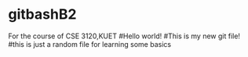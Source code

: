 # gitbashB2
For the course of CSE 3120,KUET
#Hello world!
#This is my new git file!
#this is just a random file for learning some basics
